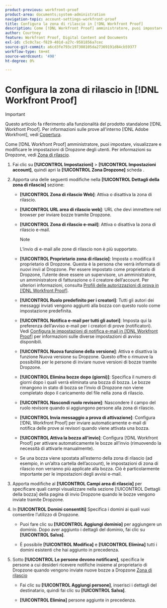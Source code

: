 ```yaml
---
product-previous: workfront-proof
product-area: documents;system-administration
navigation-topic: account-settings-workfront-proof
title: Configura la zona di rilascio in [!DNL Workfront Proof]
description: Come [!DNL Workfront Proof] amministratore, puoi impostare, visualizzare e modificare le impostazioni di Dropzone degli utenti. Per informazioni su Dropzone, vedere La zona di rilascio.
author: Courtney
feature: Workfront Proof, Digital Content and Documents
exl-id: c5c0c7ac-f829-401d-a27c-9581856a7cec
source-git-commit: a6cd3fe793c197308105da27369191d84cb59377
workflow-type: tm+mt
source-wordcount: '498'
ht-degree: 0%

---
```


# Configura la zona di rilascio in [!DNL Workfront Proof]

>[!IMPORTANT]
>
>Questo articolo fa riferimento alla funzionalità del prodotto standalone [!DNL Workfront Proof]. Per informazioni sulle prove all&#39;interno [!DNL Adobe Workfront], vedi [Copertura](../../../review-and-approve-work/proofing/proofing.md).

Come [!DNL Workfront Proof] amministratore, puoi impostare, visualizzare e modificare le impostazioni di Dropzone degli utenti. Per informazioni su Dropzone, vedi [Zona di rilascio](../../../workfront-proof/wp-work-proofsfiles/create-proofs-and-files/dropzone.md).

1. Fai clic su **[!UICONTROL Impostazioni]** > **[!UICONTROL Impostazioni account]**, quindi apri la **[!UICONTROL Zona Dropzone]** scheda .

1. Apporta una delle seguenti modifiche nella **[!UICONTROL Dettagli della zona di rilascio]** sezione:

   * **[!UICONTROL Zona di rilascio Web]**: Attiva o disattiva la zona di rilascio.
   * **[!UICONTROL URL area di rilascio web]**: URL che devi immettere nel browser per inviare bozze tramite Dropzone.
   * **[!UICONTROL Zona di rilascio e-mail]**: Attiva o disattiva la zona di rilascio e-mail.

      >[!NOTE]
      >
      >L’invio di e-mail alle zone di rilascio non è più supportato.

   * **[!UICONTROL Proprietario zona di rilascio]**: Imposta o modifica il proprietario di Dropzone. Questa è la persona che verrà informata di nuovi invii al Dropzone. Per essere impostato come proprietario di Dropzone, l’utente deve essere un supervisore, un amministratore, un amministratore di fatturazione o il creatore dell’account. Per ulteriori informazioni, consulta [Profili delle autorizzazioni di prova in [!DNL Workfront Proof]](../../../workfront-proof/wp-acct-admin/account-settings/proof-perm-profiles-in-wp.md).

   * **[!UICONTROL Ruolo predefinito per i creatori]**: Tutti gli autori dei messaggi inviati vengono aggiunti alla bozza con questo ruolo come impostazione predefinita.
   * **[!UICONTROL Notifica e-mail per tutti gli autori]**: Imposta qui la preferenza dell’avviso e-mail per i creatori di prove (notificatori). Vedi [Configura le impostazioni di notifica e-mail in [!DNL Workfront Proof]](../../../workfront-proof/wp-emailsntfctns/email-alerts/config-email-notification-settings-wp.md) per informazioni sulle diverse impostazioni di avviso disponibili.

   * **[!UICONTROL Nuova funzione della versione]**: Attiva e disattiva la funzione Nuova versione su Dropzone. Questo offre o rimuove la possibilità per le persone di inviare nuove versioni di bozze tramite Dropzone.
   * **[!UICONTROL Elimina bozze dopo (giorni)]**: Specifica il numero di giorni dopo i quali verrà eliminata una bozza di bozza. Le bozze rimangono in stato di bozza se l’invio di Dropzone non viene completato dopo il caricamento del file nella zona di rilascio.
   * **[!UICONTROL Nascondi ruolo revisore]**: Nascondere il campo del ruolo revisore quando si aggiungono persone alla zona di rilascio.
   * **[!UICONTROL Invia messaggio a prova di attivazione]**: Configura [!DNL Workfront Proof] per inviare automaticamente e-mail di notifica delle prove ai revisori quando viene attivata una bozza.
   * **[!UICONTROL Attiva la bozza all&#39;invio]**: Configura [!DNL Workfront Proof] per attivare automaticamente le bozze all’invio (rimuovendo la necessità di attivarle manualmente).

   * Se una bozza viene spostata all’esterno della zona di rilascio (ad esempio, in un’altra cartella dell’account), le impostazioni di zona di rilascio non verranno più applicate alla bozza. Ciò è particolarmente importante per le impostazioni degli avvisi e-mail.

1. Apporta modifiche al **[!UICONTROL Campi area di rilascio]** per specificare quali campi visualizzare nella sezione [!UICONTROL Dettagli della bozza] della pagina di invio Dropzone quando le bozze vengono inviate tramite Dropzone.
1. In **[!UICONTROL Domini consentiti]** Specifica i domini ai quali vuoi consentire l’utilizzo di Dropzone.

   * Puoi fare clic su **[!UICONTROL Aggiungi dominio]** per aggiungere un dominio. Dopo aver aggiunto i dettagli del dominio, fai clic su **[!UICONTROL Salva]**.

   * È possibile **[!UICONTROL Modifica]** e **[!UICONTROL Elimina]** tutti i domini esistenti che hai aggiunto in precedenza.

1. Sotto **[!UICONTROL Le persone devono notificare]**, specifica le persone a cui desideri ricevere notifiche insieme al proprietario di Dropzone quando vengono inviate nuove bozze a Dropzone [Zona di rilascio](../../../workfront-proof/wp-work-proofsfiles/create-proofs-and-files/dropzone.md)

   * Fai clic su **[!UICONTROL Aggiungi persone]**, inserisci i dettagli del destinatario, quindi fai clic su **[!UICONTROL Salva]**.

   * **[!UICONTROL Elimina]** persone aggiunte in precedenza.
